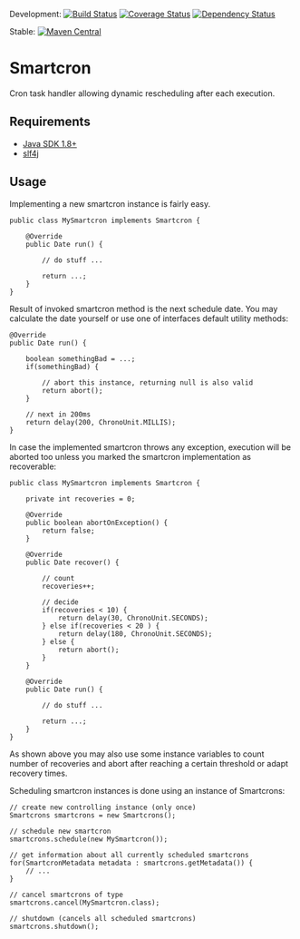 Development: [![Build Status](https://secure.travis-ci.org/christiangroth/smartcron.svg)](http://travis-ci.org/christiangroth/smartcron)
[![Coverage Status](https://coveralls.io/repos/christiangroth/smartcron/badge.svg?branch=develop)](https://coveralls.io/r/christiangroth/smartcron?branch=develop)
[![Dependency Status](https://www.versioneye.com/user/projects/55389cb57f43bcd8890003e5/badge.svg?style=flat)](https://www.versioneye.com/user/projects/55389cb57f43bcd8890003e5)

Stable: [![Maven Central](https://maven-badges.herokuapp.com/maven-central/de.chrgroth.smartcron/smartcron/badge.svg)](http://search.maven.org/#artifactdetails|de.chrgroth.smartcron|smartcron)

Smartcron
=========
Cron task handler allowing dynamic rescheduling after each execution.

Requirements
------------

- [Java SDK 1.8+][1]
- [slf4j][2]

Usage
-----
Implementing a new smartcron instance is fairly easy.

	public class MySmartcron implements Smartcron {
		
		@Override
		public Date run() {
			
			// do stuff ...
			
			return ...;
		}
	}

Result of invoked smartcron method is the next schedule date. You may calculate the date yourself or use one of interfaces default utility methods:

	@Override
	public Date run() {

		boolean somethingBad = ...;
		if(somethingBad) {
		
			// abort this instance, returning null is also valid
			return abort();
		}
		
		// next in 200ms
		return delay(200, ChronoUnit.MILLIS);
	}

In case the implemented smartcron throws any exception, execution will be aborted too unless you marked the smartcron implementation as recoverable:

	public class MySmartcron implements Smartcron {
		
		private int recoveries = 0;
		
		@Override
		public boolean abortOnException() {
        	return false;
    	}
    	
		@Override
		public Date recover() {
			
			// count
			recoveries++;
			
			// decide
			if(recoveries < 10) {
				return delay(30, ChronoUnit.SECONDS);
			} else if(recoveries < 20 ) {
				return delay(180, ChronoUnit.SECONDS);
			} else {
	        	return abort();
	    	}
    	}
    	
		@Override
		public Date run() {
			
			// do stuff ...
			
			return ...;
		}
	}

As shown above you may also use some instance variables to count number of recoveries and abort after reaching a certain threshold or adapt recovery times.

Scheduling smartcron instances is done using an instance of Smartcrons:

	// create new controlling instance (only once)
	Smartcrons smartcrons = new Smartcrons();
	
	// schedule new smartcron
	smartcrons.schedule(new MySmartcron());
	
	// get information about all currently scheduled smartcrons
	for(SmartcronMetadata metadata : smartcrons.getMetadata()) {
		// ...
	}
	
	// cancel smartcrons of type
	smartcrons.cancel(MySmartcron.class);
	
	// shutdown (cancels all scheduled smartcrons)
	smartcrons.shutdown();

[1]: http://www.oracle.com/technetwork/java/javase/downloads/index.html
[2]: http://www.slf4j.org/